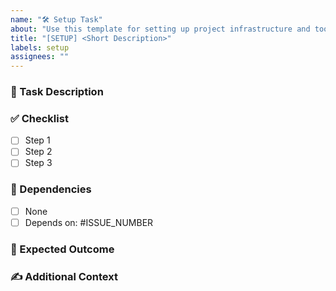 ```yaml
---
name: "🛠 Setup Task"
about: "Use this template for setting up project infrastructure and tools."
title: "[SETUP] <Short Description>"
labels: setup
assignees: ""
---
```


### 📌 Task Description
<!-- Provide a clear description of the setup task. What needs to be done? -->

### ✅ Checklist
<!-- Break down the task into smaller steps (if applicable). -->
- [ ] Step 1
- [ ] Step 2
- [ ] Step 3

### 🔧 Dependencies
<!-- Are there any dependencies (e.g., other tasks, files, or configurations that must be completed first)? -->
- [ ] None
- [ ] Depends on: #ISSUE_NUMBER

### 📝 Expected Outcome
<!-- What should be achieved once this setup task is completed? -->

### ✍ Additional Context
<!-- Any extra details, links, or references related to this setup task -->
